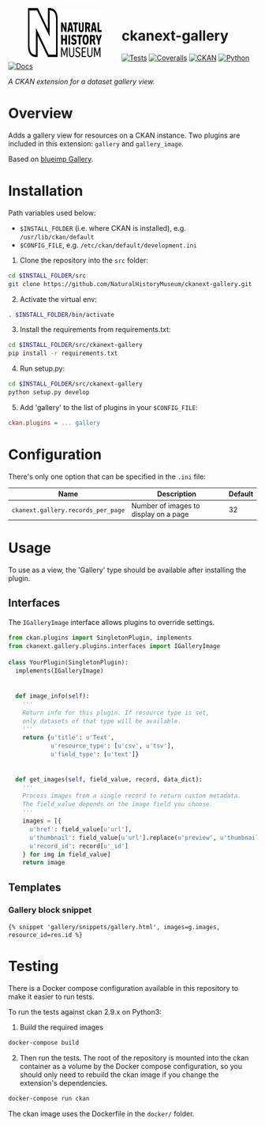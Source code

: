 <!--header-start-->
<img src=".github/nhm-logo.svg" align="left" width="150px" height="100px" hspace="40"/>

# ckanext-gallery

[![Tests](https://img.shields.io/github/workflow/status/NaturalHistoryMuseum/ckanext-gallery/Tests?style=flat-square)](https://github.com/NaturalHistoryMuseum/ckanext-gallery/actions/workflows/main.yml)
[![Coveralls](https://img.shields.io/coveralls/github/NaturalHistoryMuseum/ckanext-gallery/main?style=flat-square)](https://coveralls.io/github/NaturalHistoryMuseum/ckanext-gallery)
[![CKAN](https://img.shields.io/badge/ckan-2.9.7-orange.svg?style=flat-square)](https://github.com/ckan/ckan)
[![Python](https://img.shields.io/badge/python-3.6%20%7C%203.7%20%7C%203.8-blue.svg?style=flat-square)](https://www.python.org/)
[![Docs](https://img.shields.io/readthedocs/ckanext-gallery?style=flat-square)](https://ckanext-gallery.readthedocs.io)

_A CKAN extension for a dataset gallery view._

<!--header-end-->

# Overview

<!--overview-start-->
Adds a gallery view for resources on a CKAN instance. Two plugins are included in this extension: `gallery` and `gallery_image`.

Based on [blueimp Gallery](https://blueimp.github.io/Gallery).

<!--overview-end-->

# Installation

<!--installation-start-->
Path variables used below:
- `$INSTALL_FOLDER` (i.e. where CKAN is installed), e.g. `/usr/lib/ckan/default`
- `$CONFIG_FILE`, e.g. `/etc/ckan/default/development.ini`

1. Clone the repository into the `src` folder:

  ```bash
  cd $INSTALL_FOLDER/src
  git clone https://github.com/NaturalHistoryMuseum/ckanext-gallery.git
  ```

2. Activate the virtual env:

  ```bash
  . $INSTALL_FOLDER/bin/activate
  ```

3. Install the requirements from requirements.txt:

  ```bash
  cd $INSTALL_FOLDER/src/ckanext-gallery
  pip install -r requirements.txt
  ```

4. Run setup.py:

  ```bash
  cd $INSTALL_FOLDER/src/ckanext-gallery
  python setup.py develop
  ```

5. Add 'gallery' to the list of plugins in your `$CONFIG_FILE`:

  ```ini
  ckan.plugins = ... gallery
  ```

<!--installation-end-->

# Configuration

<!--configuration-start-->
There's only one option that can be specified in the `.ini` file:

Name|Description|Default
--|---|--
`ckanext.gallery.records_per_page`|Number of images to display on a page|32

<!--configuration-end-->

# Usage

<!--usage-start-->
To use as a view, the 'Gallery' type should be available after installing the plugin.

## Interfaces

The `IGalleryImage` interface allows plugins to override settings.

```python
from ckan.plugins import SingletonPlugin, implements
from ckanext.gallery.plugins.interfaces import IGalleryImage

class YourPlugin(SingletonPlugin):
  implements(IGalleryImage)


  def image_info(self):
    '''
    Return info for this plugin. If resource type is set,
    only datasets of that type will be available.
    '''
    return {u'title': u'Text',
            u'resource_type': [u'csv', u'tsv'],
            u'field_type': [u'text']}


  def get_images(self, field_value, record, data_dict):
    '''
    Process images from a single record to return custom metadata.
    The field_value depends on the image field you choose.
    '''
    images = [{
      u'href': field_value[u'url'],
      u'thumbnail': field_value[u'url'].replace(u'preview', u'thumbnail'),
      u'record_id': record[u'_id']
    } for img in field_value]
    return image
```

## Templates

### Gallery block snippet
```html+jinja
{% snippet 'gallery/snippets/gallery.html', images=g.images, resource_id=res.id %}
```

<!--usage-end-->

# Testing

<!--testing-start-->
There is a Docker compose configuration available in this repository to make it easier to run tests.

To run the tests against ckan 2.9.x on Python3:

1. Build the required images
```bash
docker-compose build
```

2. Then run the tests.
   The root of the repository is mounted into the ckan container as a volume by the Docker compose
   configuration, so you should only need to rebuild the ckan image if you change the extension's
   dependencies.
```bash
docker-compose run ckan
```

The ckan image uses the Dockerfile in the `docker/` folder.

<!--testing-end-->
